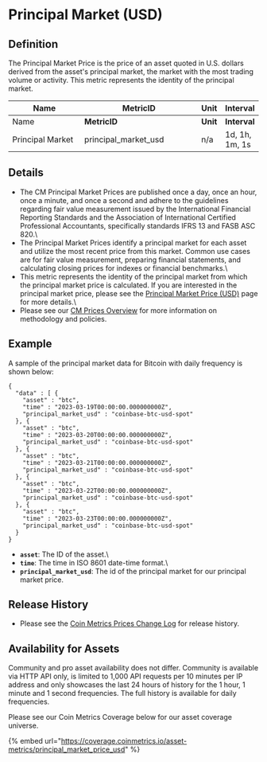# Principal Market (USD)

## **Definition**

The Principal Market Price is the price of an asset quoted in U.S. dollars derived from the asset's principal market, the market with the most trading volume or activity. This metric represents the identity of the principal market.

<table data-header-hidden><thead><tr><th width="150">Name</th><th width="239">MetricID</th><th>Unit</th><th>Interval</th></tr></thead><tbody><tr><td>Name</td><td><strong>MetricID</strong></td><td><strong>Unit</strong></td><td><strong>Interval</strong></td></tr><tr><td>Principal Market</td><td>principal_market_usd</td><td>n/a</td><td>1d, 1h, 1m, 1s</td></tr></tbody></table>

## Details

* The CM Principal Market Prices are published once a day, once an hour, once a minute, and once a second and adhere to the guidelines regarding fair value measurement issued by the International Financial Reporting Standards and the Association of International Certified Professional Accountants, specifically standards IFRS 13 and FASB ASC 820.\\
* The Principal Market Prices identify a principal market for each asset and utilize the most recent price from this market. Common use cases are for fair value measurement, preparing financial statements, and calculating closing prices for indexes or financial benchmarks.\\
* This metric represents the identity of the principal market from which the principal market price is calculated. If you are interested in the principal market price, please see the [Principal Market Price (USD)](https://docs.coinmetrics.io/asset-metrics/market/principalmarketprice) page for more details.\\
* Please see our [CM Prices Overview](../../reference-rates-overview.md) for more information on methodology and policies.

## **Example**

A sample of the principal market data for Bitcoin with daily frequency is shown below:

```
{
  "data" : [ {
    "asset" : "btc",
    "time" : "2023-03-19T00:00:00.000000000Z",
    "principal_market_usd" : "coinbase-btc-usd-spot"
  }, {
    "asset" : "btc",
    "time" : "2023-03-20T00:00:00.000000000Z",
    "principal_market_usd" : "coinbase-btc-usd-spot"
  }, {
    "asset" : "btc",
    "time" : "2023-03-21T00:00:00.000000000Z",
    "principal_market_usd" : "coinbase-btc-usd-spot"
  }, {
    "asset" : "btc",
    "time" : "2023-03-22T00:00:00.000000000Z",
    "principal_market_usd" : "coinbase-btc-usd-spot"
  }, {
    "asset" : "btc",
    "time" : "2023-03-23T00:00:00.000000000Z",
    "principal_market_usd" : "coinbase-btc-usd-spot"
  }
}
```

* **`asset`**: The ID of the asset.\\
* **`time`**: The time in ISO 8601 date-time format.\\
* **`principal_market_usd`**: The id of the principal market for our principal market price.

## Release History

* Please see the [Coin Metrics Prices Change Log](../../methodologies/coin-metrics-prices-methodology.md) for release history.

## **Availability for Assets**

Community and pro asset availability does not differ. Community is available via HTTP API only, is limited to 1,000 API requests per 10 minutes per IP address and only showcases the last 24 hours of history for the 1 hour, 1 minute and 1 second frequencies. The full history is available for daily frequencies.

Please see our Coin Metrics Coverage below for our asset coverage universe.

{% embed url="https://coverage.coinmetrics.io/asset-metrics/principal_market_price_usd" %}
